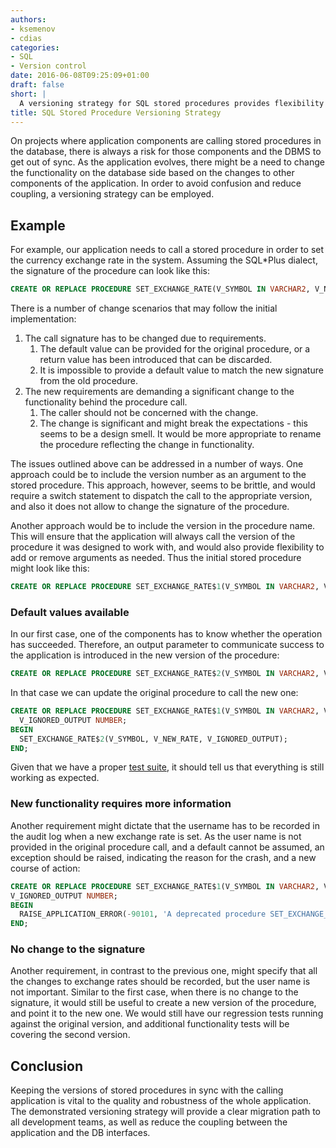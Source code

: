 ```yaml
---
authors:
- ksemenov
- cdias
categories:
- SQL
- Version control
date: 2016-06-08T09:25:09+01:00
draft: false
short: |
  A versioning strategy for SQL stored procedures provides flexibility for developers both on the DB and the application side.
title: SQL Stored Procedure Versioning Strategy
---
```


On projects where application components are calling stored procedures in the database, there is always a risk for those components and the DBMS to get out of sync. As the application evolves, there might be a need to change the functionality on the database side based on the changes to other components of the application. In order to avoid confusion and reduce coupling, a versioning strategy can be employed.

## Example
For example, our application needs to call a stored procedure in order to set the currency exchange rate in the system. Assuming the SQL*Plus dialect, the signature of the procedure can look like this:

~~~sql
CREATE OR REPLACE PROCEDURE SET_EXCHANGE_RATE(V_SYMBOL IN VARCHAR2, V_NEW_RATE IN NUMBER)...
~~~

There is a number of change scenarios that may follow the initial implementation:

1. The call signature has to be changed due to requirements.
    1. The default value can be provided for the original procedure, or a return value has been introduced that can be discarded.    
    1. It is impossible to provide a default value to match the new signature from the old procedure.
1. The new requirements are demanding a significant change to the functionality behind the procedure call.
    1. The caller should not be concerned with the change.
    1. The change is significant and might break the expectations - this seems to be a design smell. It would be more appropriate to rename the procedure reflecting the change in functionality.
    
The issues outlined above can be addressed in a number of ways. One approach could be to include the version number as an argument to the stored procedure. This approach, however, seems to be brittle, and would require a switch statement to dispatch the call to the appropriate version, and also it does not allow to change the signature of the procedure.
 
Another approach would be to include the version in the procedure name. This will ensure that the application will always call the version of the procedure it was designed to work with, and would also provide flexibility to add or remove arguments as needed. Thus the initial stored procedure might look like this:

~~~sql
CREATE OR REPLACE PROCEDURE SET_EXCHANGE_RATE$1(V_SYMBOL IN VARCHAR2, V_NEW_RATE IN NUMBER)...
~~~

### Default values available

In our first case, one of the components has to know whether the operation has succeeded. Therefore, an output parameter to communicate success to the application is introduced in the new version of the procedure:
~~~sql
CREATE OR REPLACE PROCEDURE SET_EXCHANGE_RATE$2(V_SYMBOL IN VARCHAR2, V_NEW_RATE IN NUMBER, V_SUCCESS OUT NUMBER)...
~~~

In that case we can update the original procedure to call the new one:
~~~sql
CREATE OR REPLACE PROCEDURE SET_EXCHANGE_RATE$1(V_SYMBOL IN VARCHAR2, V_NEW_RATE IN NUMBER) AS
  V_IGNORED_OUTPUT NUMBER;
BEGIN
  SET_EXCHANGE_RATE$2(V_SYMBOL, V_NEW_RATE, V_IGNORED_OUTPUT);
END;
~~~

Given that we have a proper [test suite](/post/oracle-sql-tdd/), it should tell us that everything is still working as expected.

### New functionality requires more information

Another requirement might dictate that the username has to be recorded in the audit log when a new exchange rate is set. As the user name is not provided in the original procedure call, and a default cannot be assumed, an exception should be raised, indicating the reason for the crash, and a new course of action:
~~~sql
CREATE OR REPLACE PROCEDURE SET_EXCHANGE_RATE$1(V_SYMBOL IN VARCHAR2, V_NEW_RATE IN NUMBER) AS
V_IGNORED_OUTPUT NUMBER;
BEGIN
  RAISE_APPLICATION_ERROR(-90101, 'A deprecated procedure SET_EXCHANGE_RATE$1 called. Please update the application to use SET_EXCHANGE_RATE$2(V_SYMBOL IN VARCHAR2, V_NEW_RATE IN NUMBER, V_USERNAME VARCHAR2) instead.'); 
END;
~~~

### No change to the signature

Another requirement, in contrast to the previous one, might specify that all the changes to exchange rates should be recorded, but the user name is not important. Similar to the first case, when there is no change to the signature, it would still be useful to create a new version of the procedure, and point it to the new one. We would still have our regression tests running against the original version, and additional functionality tests will be covering the second version.

## Conclusion

Keeping the versions of stored procedures in sync with the calling application is vital to the quality and robustness of the whole application. The demonstrated versioning strategy will provide a clear migration path to all development teams, as well as reduce the coupling between the application and the DB interfaces.
